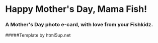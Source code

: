 # Happy Mother's Day, Mama Fish!

### A Mother's Day photo e-card, with love from your Fishkidz.

#####Template by html5up.net
